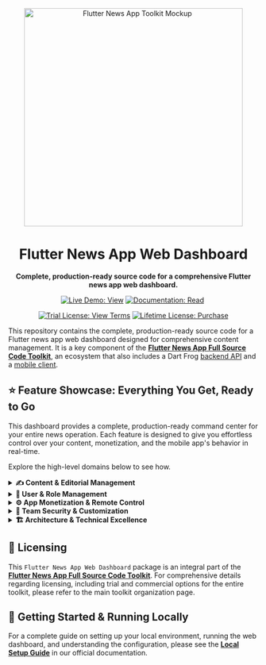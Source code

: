 <div align="center">
  <img src="https://repository-images.githubusercontent.com/982329540/efac8fef-b417-42ce-ba41-9efdabec5eb3" alt="Flutter News App Toolkit Mockup" width="440">
  <h1>Flutter News App Web Dashboard</h1>
  <p><strong>Complete, production-ready source code for a comprehensive Flutter news app web dashboard.</strong></p>
</div>

<p align="center">
  <a href="https://flutter-news-app-full-source-code.github.io/flutter-news-app-web-dashboard-full-source-code/"><img src="https://img.shields.io/badge/LIVE_DEMO-VIEW-orange?style=for-the-badge" alt="Live Demo: View"></a>
  <a href="https://flutter-news-app-full-source-code.github.io/docs/web-dashboard/local-setup/"><img src="https://img.shields.io/badge/DOCUMENTATION-READ-slategray?style=for-the-badge" alt="Documentation: Read"></a>
  <img src="https://img.shields.io/badge/coverage-_%25-red?style=for-the-badge" alt="">
</p>
<p align="center">
  <a href="LICENSE"><img src="https://img.shields.io/badge/TRIAL_LICENSE-VIEW_TERMS-blue?style=for-the-badge" alt="Trial License: View Terms"></a>
  <a href="https://github.com/sponsors/flutter-news-app-full-source-code"><img src="https://img.shields.io/badge/LIFETIME_LICENSE-PURCHASE-purple?style=for-the-badge" alt="Lifetime License: Purchase"></a>
</p>

This repository contains the complete, production-ready source code for a Flutter news app web dashboard designed for comprehensive content management. It is a key component of the [**Flutter News App Full Source Code Toolkit**](https://github.com/flutter-news-app-full-source-code), an ecosystem that also includes a Dart Frog [backend API](https://github.com/flutter-news-app-full-source-code/flutter-news-app-api-server-full-source-code) and a [mobile client](https://github.com/flutter-news-app-full-source-code/flutter-news-app-mobile-client-full-source-code).

## ⭐ Feature Showcase: Everything You Get, Ready to Go

This dashboard provides a complete, production-ready command center for your entire news operation. Each feature is designed to give you effortless control over your content, monetization, and the mobile app's behavior in real-time.

Explore the high-level domains below to see how.

<details>
<summary><strong>✍️ Content & Editorial Management</strong></summary>

### 📰 Complete Editorial Control
Manage the entire lifecycle of your content from a single, intuitive interface. This is more than just a database editor; it's a complete content operations hub.
- **Full Content Lifecycle:** Seamlessly draft, publish, edit, archive, and restore all content assets, including headlines, topics, and news sources.
- **At-a-Glance Operational Overview:** A centralized dashboard provides a real-time snapshot of your content ecosystem, including key statistics and shortcuts for common editorial tasks.
> **Your Advantage:** Gain granular control over your entire content pipeline. This centralized system streamlines your editorial workflow, ensures content consistency, and simplifies asset management.

</details>

<details>
<summary><strong>👥 User & Role Management</strong></summary>

### 👥 Granular User & Role Management
Effortlessly manage your entire user base with a dedicated user management system. View all registered users, filter them by email or role, and dynamically adjust their dashboard permissions.
- **Full User Roster:** See a comprehensive list of all users, including their email, app subscription level, and current dashboard role.
- **Dynamic Role Promotion:** Promote trusted users to a "Publisher" role, granting them content management capabilities without full administrative access.
- **Powerful Filtering:** Quickly locate specific users or user segments with multi-faceted filtering by email, app role, and dashboard role.
> **Your Advantage:** Delegate content creation responsibilities securely, build out your editorial team, and maintain a clear overview of all system users and their permissions, all from a single, centralized interface.

</details>


<details>
<summary><strong>⚙️ App Monetization & Remote Control</strong></summary>

### 💸 Centralized Monetization Engine
Take direct control of your mobile app's revenue strategy. This integrated system allows you to manage your ad inventory and fine-tune display rules without ever touching the mobile app's code.
- **Flexible Ad Provider Strategy:** Instantly switch the mobile app's primary ad source between industry-standard networks like Google AdMob or your own self-hosted ad server for maximum control.
- **Custom Ad Inventory Management:** When using the local provider, you have full creative control to upload and manage a wide variety of ad formats, from native and banner to full-screen interstitial ads.
- **Granular, Role-Based Rules:** Define precisely how and when ads are shown based on user subscription tiers (e.g., guest, standard, premium), optimizing both revenue and user experience.
> **Your Advantage:** Deploy a powerful, backend-driven monetization strategy. A/B test ad providers, launch direct-sold campaigns, and adjust revenue models on the fly to respond to market demands in real-time.

---

### 🚀 Real-Time Application Management
Dynamically control the mobile app's behavior and operational state directly from the dashboard, eliminating the need for constant app store updates.
- **Critical State Management:** Instantly activate a maintenance mode or enforce a mandatory app update for your users to handle operational issues or critical releases gracefully.
- **Dynamic In-App Content:** Remotely manage the visibility and behavior of in-feed promotional prompts and user engagement elements.
- **Tier-Based Feature Gating:** Define and enforce feature limits based on user roles, such as setting the maximum number of followed topics or saved headlines for different subscription levels.
> **Your Advantage:** Gain unparalleled agility to manage your live application. Ensure service stability, drive user actions, and configure business rules instantly, all from a centralized control panel.

</details>

<details>
<summary><strong>🔐 Team Security & Customization</strong></summary>

### 🔐 Secure Administrative Access
A complete and secure user authentication system is built-in for your editorial and administrative teams.
- **Modern, Passwordless Sign-In:** Ensures that only authorized personnel can access the dashboard using a secure and easy-to-use email-based verification system.
> **Your Advantage:** The security and access control for your administrative team is already handled, providing peace of mind from day one.

---

### 🛡️ Role-Based Access Control (RBAC)
The dashboard implements a robust RBAC system to ensure team members only access the sections relevant to their role.
- **Protected Navigation:** The system prevents direct URL access to restricted areas, automatically redirecting unauthorized users.
- **Conditional UI:** The navigation sidebar dynamically adapts, showing only the links and tools a user is permitted to see.
> **Your Advantage:** Enforce a clear separation of duties within your team. Administrators maintain full control, while Publishers can focus solely on content management, creating a secure and efficient workflow.

---

### 🎨 A Personalized Workspace
Empower your team with a dashboard experience they can tailor to their own preferences, improving comfort and productivity.
- **Full Appearance Control:** Each team member can configure their own workspace, including light/dark themes, accent colors, and text styles.
- **Multi-Language Interface:** The dashboard is fully internationalized, allowing each user to select their preferred language.
> **Your Advantage:** Create a more efficient and user-friendly management environment for your team, leading to increased productivity and satisfaction.

</details>

<details>
<summary><strong>🏗️ Architecture & Technical Excellence</strong></summary>

### 🖥️ Fully Responsive Design
The dashboard interface is engineered to deliver a seamless and consistent administrative experience across any device, from a large desktop monitor to a tablet or mobile phone.
> **Your Advantage:** Manage your news operation from anywhere, on any device, without compromising on functionality or user experience.

---

### 🏗️ Clean & Modern Foundation
Developed with industry best practices to ensure the codebase is scalable, maintainable, and a pleasure to work with.
- **Predictable State Management:** Leverages the BLoC pattern for a clear and testable architecture.
- **Structured Navigation:** Employs declarative routing to keep the application flow logical and easy to extend.
> **Your Advantage:** The dashboard is built on a clean, modern architecture that is easy to understand, maintain, and build upon.

---

### 🛠️ Production-Ready Environment Tooling
Utilizes compile-time variables to seamlessly switch between `production`, `development`, and `demo` environments.
- **Error-Proof Configuration:** This professional approach ensures that environment-specific settings like API endpoints are set at build time, preventing accidental release of development configurations.
> **Your Advantage:** A robust environment setup that streamlines the development-to-production pipeline and prevents common configuration mistakes.

---

### 🌍 Built for a Global Team
The application is fully internationalized and includes working English and Arabic localizations out of the box.
- **Simple Extensibility:** The architecture is designed to make adding new languages a straightforward process.
> **Your Advantage:** Easily adapt the dashboard for a diverse, global administrative team.

</details>

## 🔑 Licensing

This `Flutter News App Web Dashboard` package is an integral part of the [**Flutter News App Full Source Code Toolkit**](https://github.com/flutter-news-app-full-source-code). For comprehensive details regarding licensing, including trial and commercial options for the entire toolkit, please refer to the main toolkit organization page.


## 🚀 Getting Started & Running Locally

For a complete guide on setting up your local environment, running the web dashboard, and understanding the configuration, please see the **[Local Setup Guide](https://flutter-news-app-full-source-code.github.io/docs/web-dashboard/local-setup/)** in our official documentation.